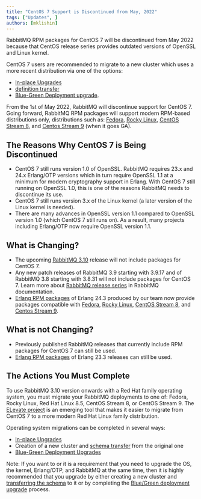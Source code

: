 ```yaml
---
title: "CentOS 7 Support is Discontinued from May, 2022"
tags: ["Updates", ]
authors: [mklishin]
---
```


RabbitMQ RPM packages for CentOS 7 will be discontinued from May 2022 because
that CentOS release series provides outdated versions of OpenSSL and Linux kernel.

CentOS 7 users are recommended to migrate to a new cluster which uses a more recent distribution
via one of the options:

 * [In-place Upgrades](/docs/upgrade#basics)
 * [definition transfer](/docs/definitions)
 * [Blue-Green Deployment upgrade](/docs/upgrade#basics).

<!-- truncate -->

From the 1st of May 2022, RabbitMQ will discontinue support for CentOS 7.
Going forward, RabbitMQ RPM packages will support modern RPM-based distributions only, distributions such as: [Fedora](https://getfedora.org/), [Rocky Linux](https://rockylinux.org/), [CentOS Stream 8](https://www.centos.org/centos-stream/),
and [Centos Stream 9](https://centos.org/stream9/) (when it goes GA).

## The Reasons Why CentOS 7 is Being Discontinued

 * CentOS 7 still runs version 1.0 of OpenSSL. RabbitMQ requires 23.x and 24.x Erlang/OTP versions which in turn
   require OpenSSL 1.1 at a minimum for modern cryptography support in Erlang. With CentOS 7 still running on
   OpenSSL 1.0, this is one  of the reasons RabbitMQ needs to discontinue its use.
 * CentOS 7 still runs version 3.x of the Linux kernel (a later version of the Linux kernel is needed).
 * There are many advances in OpenSSL version 1.1 compared to OpenSSL version 1.0 (which CentOS 7 still runs on).
   As a result, many projects including Erlang/OTP now require OpenSSL version 1.1.


## What is Changing?

 * The upcoming [RabbitMQ 3.10](https://github.com/rabbitmq/rabbitmq-server/releases/tag/v3.10.0-rc.4) release will not include packages for CentOS 7.
 * Any new patch releases of RabbitMQ 3.9 starting with 3.9.17 and of RabbitMQ 3.8 starting with 3.8.31 will not include packages for CentOS 7.
   Learn more about [RabbitMQ release series](/docs/versions) in RabbitMQ documentation.
 * [Erlang RPM packages](https://github.com/rabbitmq/erlang-rpm) of Erlang 24.3 produced by our team
    now provide packages compatible with [Fedora](https://getfedora.org/), [Rocky Linux](https://rockylinux.org/), [CentOS Stream 8](https://www.centos.org/centos-stream/),
    and [Centos Stream 9](https://centos.org/stream9/).

## What is not Changing?

 * Previously published RabbitMQ releases that currently include RPM packages for CentOS 7 can still be used.
 * [Erlang RPM packages](https://github.com/rabbitmq/erlang-rpm) of Erlang 23.3 releases can still be used.


## The Actions You Must Complete

To use RabbitMQ 3.10 version onwards with a Red Hat family operating system, you must migrate your RabbitMQ deployments
to one of: Fedora, Rocky Linux, Red Hat Linux 8.5, CentOS Stream 8, or CentOS Stream 9. The [ELevate project](https://almalinux.org/elevate)
is an emerging tool that makes it easier to migrate from CentOS 7 to a more modern Red Hat Linux family distribution.

Operating system migrations can be completed in several ways:

 * [In-place Upgrades](/docs/upgrade#basics)
 * Creation of a new cluster and [schema transfer](/docs/definitions) from the original one
 * [Blue-Green Deployment Upgrades](/docs/upgrade#basics)

Note: If you want to or it is a requirement that you need to upgrade the OS, the kernel, Erlang/OTP, and RabbitMQ at the same time,
then it is highly recommended that you upgrade by either creating a new cluster and [transferring the schema](/docs/definitions)
to it or by completing the [Blue/Green deployment upgrade](/docs/blue-green-upgrade) process.


